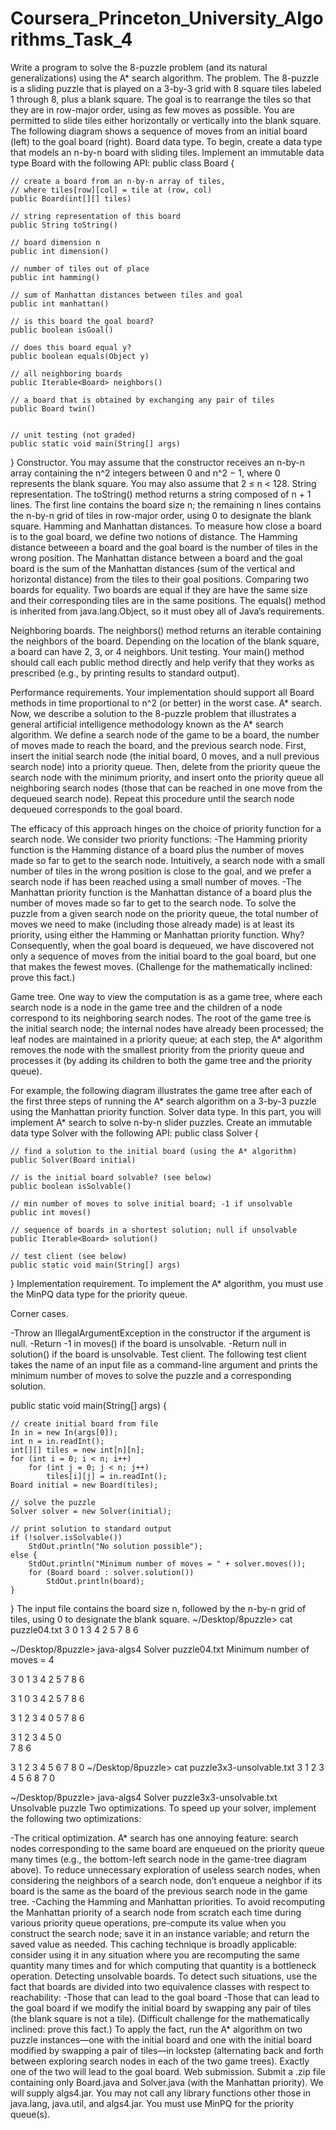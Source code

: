 # Coursera_Princeton_University_Algorithms_Task_4
Write a program to solve the 8-puzzle problem (and its natural generalizations) using the A* search algorithm.
The problem. The 8-puzzle is a sliding puzzle that is played on a 3-by-3 grid with 8 square tiles labeled 1 through 8, plus a blank square. The goal is to rearrange the tiles so that they are in row-major order, using as few moves as possible. You are permitted to slide tiles either horizontally or vertically into the blank square. The following diagram shows a sequence of moves from an initial board (left) to the goal board (right).
Board data type. To begin, create a data type that models an n-by-n board with sliding tiles. Implement an immutable data type Board with the following API:
public class Board {

    // create a board from an n-by-n array of tiles,
    // where tiles[row][col] = tile at (row, col)
    public Board(int[][] tiles) 
                                           
    // string representation of this board
    public String toString()

    // board dimension n
    public int dimension() 

    // number of tiles out of place
    public int hamming()

    // sum of Manhattan distances between tiles and goal
    public int manhattan()

    // is this board the goal board?
    public boolean isGoal()

    // does this board equal y?
    public boolean equals(Object y)

    // all neighboring boards
    public Iterable<Board> neighbors()

    // a board that is obtained by exchanging any pair of tiles
    public Board twin()
    

    // unit testing (not graded)
    public static void main(String[] args)

}
Constructor.  You may assume that the constructor receives an n-by-n array containing the n^2 integers between 0 and n^2 − 1, where 0 represents the blank square. You may also assume that 2 ≤ n < 128.
String representation.  The toString() method returns a string composed of n + 1 lines. The first line contains the board size n; the remaining n lines contains the n-by-n grid of tiles in row-major order, using 0 to designate the blank square.
Hamming and Manhattan distances.  To measure how close a board is to the goal board, we define two notions of distance. The Hamming distance betweeen a board and the goal board is the number of tiles in the wrong position. The Manhattan distance between a board and the goal board is the sum of the Manhattan distances (sum of the vertical and horizontal distance) from the tiles to their goal positions.
Comparing two boards for equality.  Two boards are equal if they are have the same size and their corresponding tiles are in the same positions. The equals() method is inherited from java.lang.Object, so it must obey all of Java’s requirements.

Neighboring boards.  The neighbors() method returns an iterable containing the neighbors of the board. Depending on the location of the blank square, a board can have 2, 3, or 4 neighbors.
Unit testing.  Your main() method should call each public method directly and help verify that they works as prescribed (e.g., by printing results to standard output).

Performance requirements.  Your implementation should support all Board methods in time proportional to n^2 (or better) in the worst case.
A* search. Now, we describe a solution to the 8-puzzle problem that illustrates a general artificial intelligence methodology known as the A* search algorithm. We define a search node of the game to be a board, the number of moves made to reach the board, and the previous search node. First, insert the initial search node (the initial board, 0 moves, and a null previous search node) into a priority queue. Then, delete from the priority queue the search node with the minimum priority, and insert onto the priority queue all neighboring search nodes (those that can be reached in one move from the dequeued search node). Repeat this procedure until the search node dequeued corresponds to the goal board.

The efficacy of this approach hinges on the choice of priority function for a search node. We consider two priority functions:
  -The Hamming priority function is the Hamming distance of a board plus the number of moves made so far to get to the search node. Intuitively, a search node with a small number of tiles in the wrong position is close to the goal, and we prefer a search node if has been reached using a small number of moves.
  -The Manhattan priority function is the Manhattan distance of a board plus the number of moves made so far to get to the search node.
  To solve the puzzle from a given search node on the priority queue, the total number of moves we need to make (including those already made) is at least its priority, using either the Hamming or Manhattan priority function. Why? Consequently, when the goal board is dequeued, we have discovered not only a sequence of moves from the initial board to the goal board, but one that makes the fewest moves. (Challenge for the mathematically inclined: prove this fact.)

Game tree. One way to view the computation is as a game tree, where each search node is a node in the game tree and the children of a node correspond to its neighboring search nodes. The root of the game tree is the initial search node; the internal nodes have already been processed; the leaf nodes are maintained in a priority queue; at each step, the A* algorithm removes the node with the smallest priority from the priority queue and processes it (by adding its children to both the game tree and the priority queue).

For example, the following diagram illustrates the game tree after each of the first three steps of running the A* search algorithm on a 3-by-3 puzzle using the Manhattan priority function.
Solver data type. In this part, you will implement A* search to solve n-by-n slider puzzles. Create an immutable data type Solver with the following API:
public class Solver {

    // find a solution to the initial board (using the A* algorithm)
    public Solver(Board initial)

    // is the initial board solvable? (see below)
    public boolean isSolvable()

    // min number of moves to solve initial board; -1 if unsolvable
    public int moves()

    // sequence of boards in a shortest solution; null if unsolvable
    public Iterable<Board> solution()

    // test client (see below) 
    public static void main(String[] args)

}
Implementation requirement.  To implement the A* algorithm, you must use the MinPQ data type for the priority queue.

Corner cases. 

  -Throw an IllegalArgumentException in the constructor if the argument is null.
  -Return -1 in moves() if the board is unsolvable.
  -Return null in solution() if the board is unsolvable.
Test client. The following test client takes the name of an input file as a command-line argument and prints the minimum number of moves to solve the puzzle and a corresponding solution.

public static void main(String[] args) {

    // create initial board from file
    In in = new In(args[0]);
    int n = in.readInt();
    int[][] tiles = new int[n][n];
    for (int i = 0; i < n; i++)
        for (int j = 0; j < n; j++)
            tiles[i][j] = in.readInt();
    Board initial = new Board(tiles);

    // solve the puzzle
    Solver solver = new Solver(initial);

    // print solution to standard output
    if (!solver.isSolvable())
        StdOut.println("No solution possible");
    else {
        StdOut.println("Minimum number of moves = " + solver.moves());
        for (Board board : solver.solution())
            StdOut.println(board);
    }
}
The input file contains the board size n, followed by the n-by-n grid of tiles, using 0 to designate the blank square.
~/Desktop/8puzzle> cat puzzle04.txt
3
 0  1  3
 4  2  5
 7  8  6

~/Desktop/8puzzle> java-algs4 Solver puzzle04.txt
Minimum number of moves = 4

3
 0  1  3 
 4  2  5 
 7  8  6 

3
 1  0  3 
 4  2  5 
 7  8  6 

3
 1  2  3 
 4  0  5 
 7  8  6 

3
 1  2  3 
 4  5  0   
 7  8  6 

3
 1  2  3 
 4  5  6 
 7  8  0
~/Desktop/8puzzle> cat puzzle3x3-unsolvable.txt
3
 1  2  3
 4  5  6
 8  7  0

~/Desktop/8puzzle> java-algs4 Solver puzzle3x3-unsolvable.txt
Unsolvable puzzle
Two optimizations. To speed up your solver, implement the following two optimizations:

  -The critical optimization. A* search has one annoying feature: search nodes corresponding to the same board are enqueued on the priority queue many times (e.g., the bottom-left search node in the game-tree diagram above). To reduce unnecessary exploration of useless search nodes, when considering the neighbors of a search node, don’t enqueue a neighbor if its board is the same as the board of the previous search node in the game tree.
  -Caching the Hamming and Manhattan priorities. To avoid recomputing the Manhattan priority of a search node from scratch each time during various priority queue operations, pre-compute its value when you construct the search node; save it in an instance variable; and return the saved value as needed. This caching technique is broadly applicable: consider using it in any situation where you are recomputing the same quantity many times and for which computing that quantity is a bottleneck operation.
  Detecting unsolvable boards. 
To detect such situations, use the fact that boards are divided into two equivalence classes with respect to reachability:
  -Those that can lead to the goal board
  -Those that can lead to the goal board if we modify the initial board by swapping any pair of tiles (the blank square is not a tile).
(Difficult challenge for the mathematically inclined: prove this fact.) To apply the fact, run the A* algorithm on two puzzle instances—one with the initial board and one with the initial board modified by swapping a pair of tiles—in lockstep (alternating back and forth between exploring search nodes in each of the two game trees). Exactly one of the two will lead to the goal board.
Web submission. Submit a .zip file containing only Board.java and Solver.java (with the Manhattan priority). We will supply algs4.jar. You may not call any library functions other those in java.lang, java.util, and algs4.jar. You must use MinPQ for the priority queue(s).
